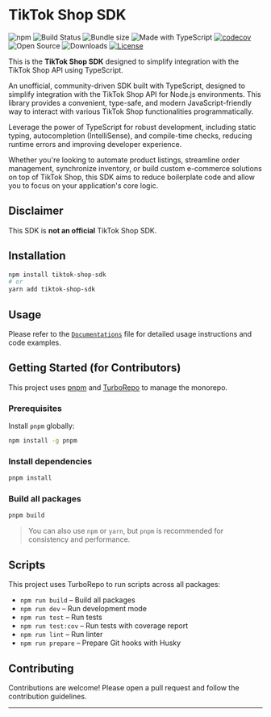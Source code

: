 # TikTok Shop SDK

![npm](https://img.shields.io/npm/v/tiktok-shop-sdk)
![Build Status](https://github.com/hsib19/tiktok-shop-sdk/actions/workflows/ci.yml/badge.svg)
![Bundle size](https://img.shields.io/bundlephobia/minzip/tiktok-shop-sdk)
![Made with TypeScript](https://img.shields.io/badge/Made%20with-TypeScript-3178c6?logo=typescript&logoColor=white)
[![codecov](https://codecov.io/gh/hsib19/tiktok-shop-sdk/branch/master/graph/badge.svg)](https://codecov.io/gh/hsib19/tiktok-shop-sdk)
![Open Source](https://badgen.net/badge/status/open%20source/green)
![Downloads](https://img.shields.io/npm/dw/tiktok-shop-sdk)
[![License](https://img.shields.io/npm/l/tiktok-shop-sdk.svg)](https://www.npmjs.com/package/tiktok-shop-sdk)

This is the **TikTok Shop SDK** designed to simplify integration with the TikTok Shop API using TypeScript.

An unofficial, community-driven SDK built with TypeScript, designed to simplify integration with the TikTok Shop API for Node.js environments. This library provides a convenient, type-safe, and modern JavaScript-friendly way to interact with various TikTok Shop functionalities programmatically.

Leverage the power of TypeScript for robust development, including static typing, autocompletion (IntelliSense), and compile-time checks, reducing runtime errors and improving developer experience.

Whether you're looking to automate product listings, streamline order management, synchronize inventory, or build custom e-commerce solutions on top of TikTok Shop, this SDK aims to reduce boilerplate code and allow you to focus on your application's core logic.

## Disclaimer

This SDK is **not an official** TikTok Shop SDK.

## Installation

```bash
npm install tiktok-shop-sdk
# or
yarn add tiktok-shop-sdk
```

## Usage

Please refer to the [`Documentations`](./packages/sdk/README.md) file for detailed usage instructions and code examples.

## Getting Started (for Contributors)

This project uses [pnpm](https://pnpm.io) and [TurboRepo](https://turbo.build/repo) to manage the monorepo.

### Prerequisites

Install `pnpm` globally:

```bash
npm install -g pnpm
```

### Install dependencies

```bash
pnpm install
```

### Build all packages

```bash
pnpm build
```

> You can also use `npm` or `yarn`, but `pnpm` is recommended for consistency and performance.

## Scripts

This project uses TurboRepo to run scripts across all packages:

- `npm run build` – Build all packages  
- `npm run dev` – Run development mode  
- `npm run test` – Run tests  
- `npm run test:cov` – Run tests with coverage report  
- `npm run lint` – Run linter  
- `npm run prepare` – Prepare Git hooks with Husky  

## Contributing

Contributions are welcome! Please open a pull request and follow the contribution guidelines.

---
